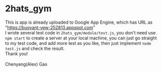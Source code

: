 # 2hats_gym
This is app is already uploaded to Google App Engine, which has URL as "https://buoyant-yew-252813.appspot.com"
<br/> I wrote several test code in `2hats_gym/module/test.js`, you don't need use `npm start` to create a server at your local machine, 
 you can just go straight to my test code, and add more test as you like, then just implement `node test.js` and check the result.
<br/> Thank you!
<br/>
<br/>
Chenyang(Alex) Gao
